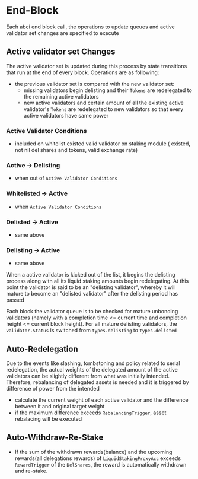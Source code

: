 <!-- order: 6 -->

# End-Block

Each abci end block call, the operations to update queues and active validator set changes are specified to execute

## Active validator set Changes

The active validator set is updated during this process by state transitions that run at the end of every block. Operations are as following:

- the previous validator set is compared with the new validator set:
  - missing validators begin delisting and their `Tokens` are redelegated to the remaining active validators
  - new active validators and certain amount of all the existing active validator's `Tokens` are redelegated to new validators so that every active validators have same power
  
### Active Validator Conditions
- included on whitelist
  existed valid validator on staking module ( existed, not nil del shares and tokens, valid exchange rate)

### Active -> Delisting
- when out of `Active Validator Conditions`

### Whitelisted -> Active
- when `Active Validator Conditions`

### Delisted -> Active 
- same above 

### Delisting -> Active
- same above

When a active validator is kicked out of the list, it begins the delisting process along with all its liquid staking amounts begin redelegating. At this point the validator is said to be an "delisting validator", whereby it will mature to become an "delisted validator" after the delisting period has passed

Each block the validator queue is to be checked for mature unbonding validators (namely with a completion time <= current time and completion height <= current block height). For all mature delisting validators, the `validator.Status` is switched from `types.delisting` to `types.delisted`


## Auto-Redelegation

Due to the events like slashing, tombstoning and policy related to serial redelegation, the actual weights of the delegated amount of the active validators can be slightly different from what was initially intended. Therefore, rebalancing of delegated assets is needed and it is triggered by difference of power from the intended

- calculate the current weight of each active validator and the difference between it and original target weight
- if the maximum difference exceeds `RebalancingTrigger`, asset rebalacing will be executed

## Auto-Withdraw-Re-Stake

- If the sum of the withdrawn rewards(balance) and the upcoming rewards(all delegations rewards) of `LiquidStakingProxyAcc` exceeds `RewardTrigger` of the `DelShares`, the reward is automatically withdrawn and re-stake.

